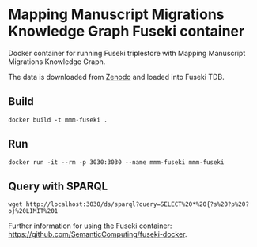 # Mapping Manuscript Migrations Knowledge Graph Fuseki container

Docker container for running Fuseki triplestore with Mapping Manuscript Migrations Knowledge Graph.

The data is downloaded from [Zenodo](https://doi.org/10.5281/zenodo.3632944) and loaded into Fuseki TDB.

## Build

`docker build -t mmm-fuseki .`

## Run

`docker run -it --rm -p 3030:3030 --name mmm-fuseki mmm-fuseki`

## Query with SPARQL

`wget http://localhost:3030/ds/sparql?query=SELECT%20*%20{?s%20?p%20?o}%20LIMIT%201`

Further information for using the Fuseki container: https://github.com/SemanticComputing/fuseki-docker.

